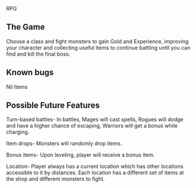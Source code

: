RPG


The Game
--------

Choose a class and fight monsters to gain Gold and Experience,
improving your character and collecting useful items to
continue battling until you can find and kill the final boss.

Known bugs
----------

Nil Items

Possible Future Features
------------------------

Turn-based battles- In battles, Mages will cast spells, Rogues
will dodge and have a higher chance of escaping, Warriors will
get a bonus while charging.

Item drops- Monsters will randomly drop items.

Bonus items- Upon leveling, player will receive a bonus item.

Location- Player always has a current location which has other
locations accessible to it by distances.  Each location has a
different set of items at the shop and different monsters to
fight.  